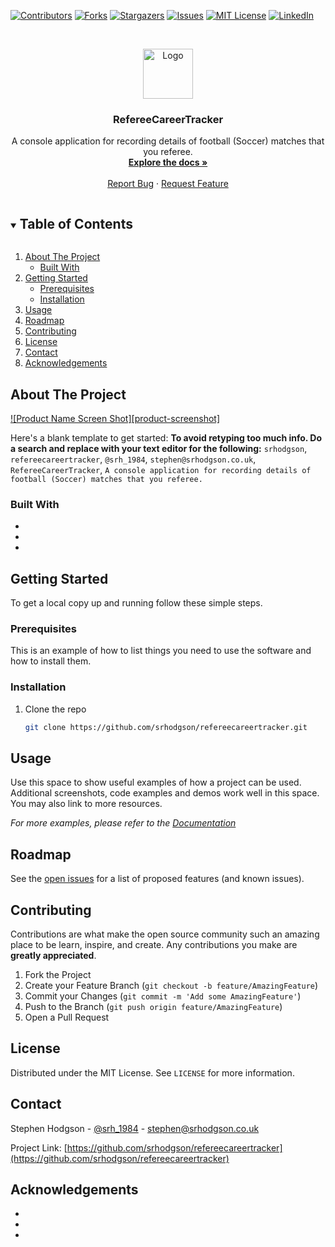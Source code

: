 <!--
*** Thanks for checking out the Best-README-Template. If you have a suggestion
*** that would make this better, please fork the repo and create a pull request
*** or simply open an issue with the tag "enhancement".
*** Thanks again! Now go create something AMAZING! :D
***
***
***
*** To avoid retyping too much info. Do a search and replace for the following:
*** srhodgson, refereecareertracker, @srh_1984, stephen@srhodgson.co.uk, RefereeCareerTracker, A console application for recording details of football (Soccer) matches that you referee.
-->



<!-- PROJECT SHIELDS -->
<!--
*** I'm using markdown "reference style" links for readability.
*** Reference links are enclosed in brackets [ ] instead of parentheses ( ).
*** See the bottom of this document for the declaration of the reference variables
*** for contributors-url, forks-url, etc. This is an optional, concise syntax you may use.
*** https://www.markdownguide.org/basic-syntax/#reference-style-links
-->
[![Contributors][contributors-shield]][contributors-url]
[![Forks][forks-shield]][forks-url]
[![Stargazers][stars-shield]][stars-url]
[![Issues][issues-shield]][issues-url]
[![MIT License][license-shield]][license-url]
[![LinkedIn][linkedin-shield]][linkedin-url]



<!-- PROJECT LOGO -->
<br />
<p align="center">
  <a href="https://github.com/srhodgson/RefereeCareerTracker">
    <img src="images/logo.png" alt="Logo" width="80" height="80">
  </a>

  <h3 align="center">RefereeCareerTracker</h3>

  <p align="center">
    A console application for recording details of football (Soccer) matches that you referee.
    <br />
    <a href="https://github.com/srhodgson/RefereeCareerTracker"><strong>Explore the docs »</strong></a>
    <br />
    <br />
    <a href="https://github.com/srhodgson/RefereeCareerTracker/issues">Report Bug</a>
    ·
    <a href="https://github.com/srhodgson/RefereeCareerTracker/issues">Request Feature</a>
  </p>
</p>


<!-- TABLE OF CONTENTS -->
<details open="open">
  <summary><h2 style="display: inline-block">Table of Contents</h2></summary>
  <ol>
    <li>
      <a href="#about-the-project">About The Project</a>
      <ul>
        <li><a href="#built-with">Built With</a></li>
      </ul>
    </li>
    <li>
      <a href="#getting-started">Getting Started</a>
      <ul>
        <li><a href="#prerequisites">Prerequisites</a></li>
        <li><a href="#installation">Installation</a></li>
      </ul>
    </li>
    <li><a href="#usage">Usage</a></li>
    <li><a href="#roadmap">Roadmap</a></li>
    <li><a href="#contributing">Contributing</a></li>
    <li><a href="#license">License</a></li>
    <li><a href="#contact">Contact</a></li>
    <li><a href="#acknowledgements">Acknowledgements</a></li>
  </ol>
</details>



<!-- ABOUT THE PROJECT -->
## About The Project

[![Product Name Screen Shot][product-screenshot]](https://example.com)

Here's a blank template to get started:
**To avoid retyping too much info. Do a search and replace with your text editor for the following:**
`srhodgson`, `refereecareertracker`, `@srh_1984`, `stephen@srhodgson.co.uk`, `RefereeCareerTracker`, `A console application for recording details of football (Soccer) matches that you referee.`


### Built With

* []()
* []()
* []()



<!-- GETTING STARTED -->
## Getting Started

To get a local copy up and running follow these simple steps.

### Prerequisites

This is an example of how to list things you need to use the software and how to install them.


### Installation

1. Clone the repo
   ```sh
   git clone https://github.com/srhodgson/refereecareertracker.git
   ```



<!-- USAGE EXAMPLES -->
## Usage

Use this space to show useful examples of how a project can be used. Additional screenshots, code examples and demos work well in this space. You may also link to more resources.

_For more examples, please refer to the [Documentation](https://example.com)_



<!-- ROADMAP -->
## Roadmap

See the [open issues](https://github.com/srhodgson/refereecareertracker/issues) for a list of proposed features (and known issues).



<!-- CONTRIBUTING -->
## Contributing

Contributions are what make the open source community such an amazing place to be learn, inspire, and create. Any contributions you make are **greatly appreciated**.

1. Fork the Project
2. Create your Feature Branch (`git checkout -b feature/AmazingFeature`)
3. Commit your Changes (`git commit -m 'Add some AmazingFeature'`)
4. Push to the Branch (`git push origin feature/AmazingFeature`)
5. Open a Pull Request



<!-- LICENSE -->
## License

Distributed under the MIT License. See `LICENSE` for more information.



<!-- CONTACT -->
## Contact

Stephen Hodgson - [@srh_1984](https://twitter.com/srh_1984) - stephen@srhodgson.co.uk

Project Link: [https://github.com/srhodgson/refereecareertracker](https://github.com/srhodgson/refereecareertracker)



<!-- ACKNOWLEDGEMENTS -->
## Acknowledgements

* []()
* []()
* []()





<!-- MARKDOWN LINKS & IMAGES -->
<!-- https://www.markdownguide.org/basic-syntax/#reference-style-links -->
[contributors-shield]: https://img.shields.io/github/contributors/srhodgson/repo.svg?style=for-the-badge
[contributors-url]: https://github.com/srhodgson/repo/graphs/contributors
[forks-shield]: https://img.shields.io/github/forks/srhodgson/repo.svg?style=for-the-badge
[forks-url]: https://github.com/srhodgson/repo/network/members
[stars-shield]: https://img.shields.io/github/stars/srhodgson/repo.svg?style=for-the-badge
[stars-url]: https://github.com/srhodgson/repo/stargazers
[issues-shield]: https://img.shields.io/github/issues/srhodgson/repo.svg?style=for-the-badge
[issues-url]: https://github.com/srhodgson/repo/issues
[license-shield]: https://img.shields.io/github/license/srhodgson/repo.svg?style=for-the-badge
[license-url]: https://github.com/srhodgson/repo/blob/master/LICENSE.txt
[linkedin-shield]: https://img.shields.io/badge/-LinkedIn-black.svg?style=for-the-badge&logo=linkedin&colorB=555
[linkedin-url]: https://linkedin.com/in/srhodgson
